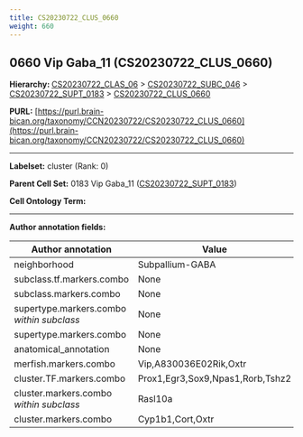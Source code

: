 ```yaml
---
title: CS20230722_CLUS_0660
weight: 660
---
```

## 0660 Vip Gaba_11 (CS20230722_CLUS_0660)
<b>Hierarchy: </b>
[CS20230722_CLAS_06](../CS20230722_CLAS_06) >
[CS20230722_SUBC_046](../CS20230722_SUBC_046) >
[CS20230722_SUPT_0183](../CS20230722_SUPT_0183) >
[CS20230722_CLUS_0660](../CS20230722_CLUS_0660)

**PURL:** [https://purl.brain-bican.org/taxonomy/CCN20230722/CS20230722_CLUS_0660](https://purl.brain-bican.org/taxonomy/CCN20230722/CS20230722_CLUS_0660)

---


**Labelset:** cluster (Rank: 0)

**Parent Cell Set:** 0183 Vip Gaba_11 ([CS20230722_SUPT_0183](../CS20230722_SUPT_0183))



**Cell Ontology Term:** 

[MARKER GENES.]: #


---

[TRANSFERRED ANNOTATIONS.]: #


[AUTHOR ANNOTATION FIELDS.]: #


**Author annotation fields:**

| Author annotation | Value |
|-------------------|-------|
|neighborhood|Subpallium-GABA|
|subclass.tf.markers.combo|None|
|subclass.markers.combo|None|
|supertype.markers.combo _within subclass_|None|
|supertype.markers.combo|None|
|anatomical_annotation|None|
|merfish.markers.combo|Vip,A830036E02Rik,Oxtr|
|cluster.TF.markers.combo|Prox1,Egr3,Sox9,Npas1,Rorb,Tshz2|
|cluster.markers.combo _within subclass_|Rasl10a|
|cluster.markers.combo|Cyp1b1,Cort,Oxtr|
